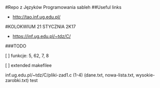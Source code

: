 #Repo z Języków Programowania
sableh
##Useful links
- http://tao.inf.ug.edu.pl/

#KOLOKWIUM 21 STYCZNIA 2K17

- https://inf.ug.edu.pl/~tdz/C/

###TODO

[  ] funkcje: 5, 62, 7, 8

[  ] extended makefilee

inf.ug.edu.pl/~tdz/C/pliki-zad1.c   (1-4) (dane.txt, nowa-lista.txt, wysokie-zarobki.txt)
test
